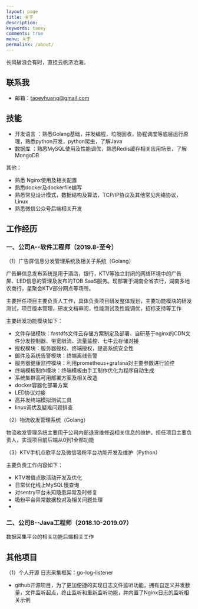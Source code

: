 ```yaml
---
layout: page
title: 关于
description: 
keywords: taoey
comments: true
menu: 关于
permalink: /about/
---
```


长风破浪会有时，直挂云帆济沧海。

## 联系我
- 邮箱：taoeyhuang@gmail.com

## 技能

<!-- {% for category in site.data.skills %}
### {{ category.name }}
<div class="btn-inline">
{% for keyword in category.keywords %}
<button class="btn btn-outline" type="button">{{ keyword }}</button>
{% endfor %}
</div>
{% endfor %} -->

- 开发语言 ：熟悉Golang基础，并发编程，垃圾回收，协程调度等底层运行原理，熟悉python开发，python爬虫，了解Java
- 数据库    ：熟悉MySQL使用及性能调优，熟悉Redis缓存相关应用场景，了解MongoDB

其他：
- 熟悉 Nginx使用及相关配置
- 熟悉docker及dockerfile编写
- 熟悉常见设计模式，数据结构及算法，TCP/IP协议及其他常见网络协议，Linux
- 熟悉微信公众号后端相关开发


## 工作经历

### 一、公司A--软件工程师（2019.8-至今）

（1）广告屏信息分发管理系统及相关子系统（Golang）

广告屏信息发布系统是用于酒店，银行，KTV等独立封闭的网络环境中的广告屏、LED信息的管理及发布的TOB SaaS服务。现部署于湖南全省农行，湖南多地农商行，星聚会KTV部分网点等场所。

主要担任项目主要负责人工作，具体负责项目研发整体规划，主要功能模块的研发测试，项目版本管理，研发文档审阅，性能测试及性能调优，招标支持等工作

主要研发功能模块如下：
- 文件存储模块：fastdfs文件云存储方案制定及部署、自研基于nginx的CDN文件分发控制器、带宽限流、流量监控、七牛云存储对接
- 授权模块：服务器授权、终端授权，提高系统安全性
- 邮件及系统告警模块：终端离线告警
- 服务器健康监控模块：利用prometheus+grafana对主要参数进行监控
- 终端模板制作模块：终端模板由手工制作优化为程序自动生成
- 系统集群高可用部署方案及相关改造
- docker容器化部署方案
- LED协议对接
- 高并发终端模拟测试工具
- linux调优及疑难问题排查

（2）物流收发管理系统（Golang）

物流收发管理系统主要用于公司内部退货维修返相关信息的维护。担任项目主要负责人，实现项目前后端从0到1全部功能

（3）KTV手机点歌平台及微信吸粉平台功能开发及维护（Python）

主要负责工作内容如下：
- KTV增值点歌活动开发及优化
- 日常优化线上MySQL慢查询
- 对sentry平台未知隐患异常及时修复
- 吸粉平台异常数据校对及相关问题处理
- 

### 二、公司B--Java工程师（2018.10-2019.07）
数据采集平台的相关功能后端相关工作


## 其他项目

（1）个人开源  日志采集框架：go-log-listener
- github开源项目，为了更加便捷的实现日志文件监听功能，拥有自定义并发数量，文件监听起点，终止监听和重新监听功能，并内置了Nginx日志的监听相关示例

